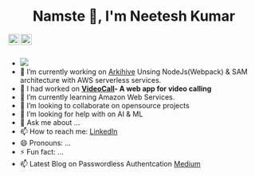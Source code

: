 <h1 align="center">Namste 👋, I'm Neetesh Kumar</h1>

<a href="https://www.linkedin.com/in/neetesh-kumar-🇮🇳-19545a141/">
  <img align="left" alt="Dikshita LinkdeIN" width="22px" src="https://cdn.jsdelivr.net/npm/simple-icons@v3/icons/linkedin.svg" />
</a>
<a href="https://www.instagram.com/neetesha_/">
  <img align="left" alt="Dikshita's Instagram" width="22px" src="https://cdn.jsdelivr.net/npm/simple-icons@v3/icons/instagram.svg" />
</a>

<br />
<br />

- ![](https://komarev.com/ghpvc/?username=neetesh1996&color=green)
- 🔭 I’m currently working on  [Arkihive](https://arkihive.com/) Unsing NodeJs(Webpack) & SAM architecture with AWS serverless services.
- 🌱 I had worked on  **[VideoCall](https://callonvideo.herokuapp.com/)- A web app for video calling**
- 🌱 I’m currently learning Amazon Web Services. 
- 👯 I’m looking to collaborate on opensource projects
- 🤔 I’m looking for help with on AI & ML
- 💬 Ask me about ...
- 📫 How to reach me: [LinkedIn](https://www.linkedin.com/in/neetesh-kumar-🇮🇳-19545a141/)
- 😄 Pronouns: ...
- ⚡ Fun fact: ...
- 📫 Latest Blog on Passwordless Authentcation [Medium](https://kumarneetesh.medium.com/passwordless-phone-or-email-authentication-with-amazon-cognito-in-nodejs-e620bc30b4c2)


